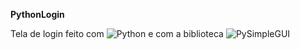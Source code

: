 **PythonLogin**

Tela de login feito com ![Python](https://img.shields.io/badge/-Python-black?&logo=python) e com a biblioteca ![PySimpleGUI](https://img.shields.io/badge/-PySimpleGUI-black?&logo=pysimplegui)
 
